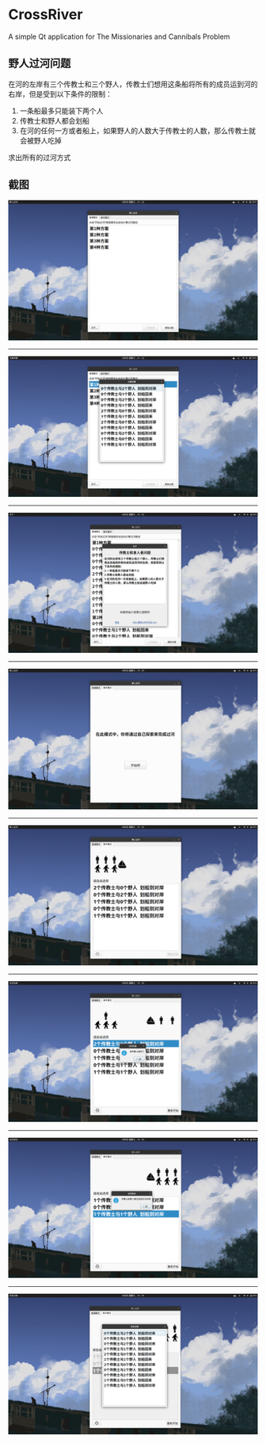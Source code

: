 # CrossRiver
A simple Qt application for The Missionaries and Cannibals Problem
## 野人过河问题
在河的左岸有三个传教士和三个野人，传教士们想用这条船将所有的成员运到河的右岸，但是受到以下条件的限制：
1. 一条船最多只能装下两个人
2. 传教士和野人都会划船
3. 在河的任何一方或者船上，如果野人的人数大于传教士的人数，那么传教士就会被野人吃掉

求出所有的过河方式
## 截图
![选择方案](./screenshots/1.png)

***

![方案详情](./screenshots/2.png)

***

![关于](./screenshots/3.png)

***

![欢迎页](./screenshots/4.png)

***

![娱乐模式](./screenshots/5.png)

***

![过河失败](./screenshots/6.png)

***

![过河成功](./screenshots/7.png)

***

![历史记录](./screenshots/8.png)
